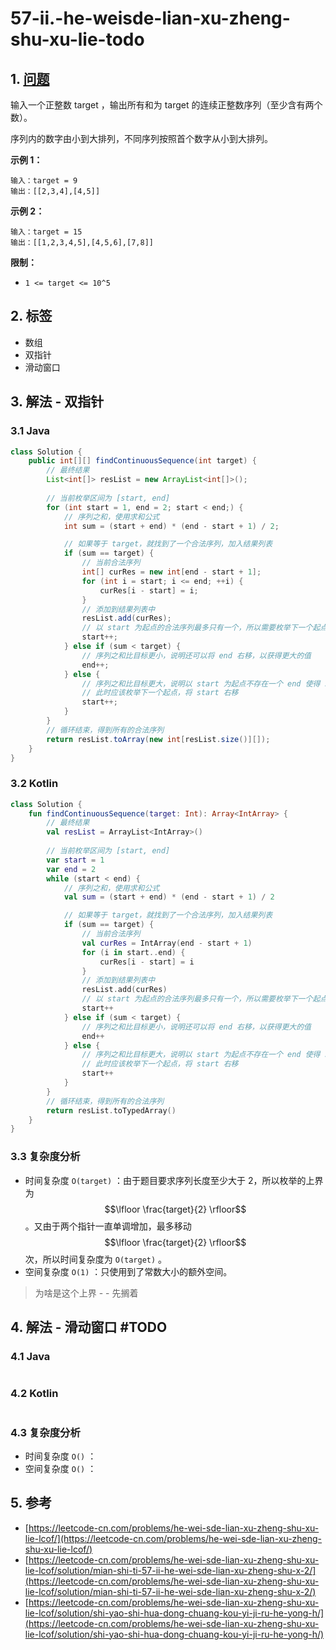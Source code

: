 # 57-ii.-he-weisde-lian-xu-zheng-shu-xu-lie-todo

## 1. [问题](https://leetcode-cn.com/problems/he-wei-sde-lian-xu-zheng-shu-xu-lie-lcof/)

输入一个正整数 target ，输出所有和为 target 的连续正整数序列（至少含有两个数）。

序列内的数字由小到大排列，不同序列按照首个数字从小到大排列。

**示例 1：**

```text
输入：target = 9
输出：[[2,3,4],[4,5]]
```

**示例 2：**

```text
输入：target = 15
输出：[[1,2,3,4,5],[4,5,6],[7,8]]
```

**限制：**

* `1 <= target <= 10^5`

## 2. 标签

* 数组
* 双指针
* 滑动窗口

## 3. 解法 - 双指针

### 3.1 Java

```java
class Solution {
    public int[][] findContinuousSequence(int target) {
        // 最终结果
        List<int[]> resList = new ArrayList<int[]>();
        
        // 当前枚举区间为 [start, end]
        for (int start = 1, end = 2; start < end;) {
            // 序列之和，使用求和公式
            int sum = (start + end) * (end - start + 1) / 2;

            // 如果等于 target，就找到了一个合法序列，加入结果列表
            if (sum == target) {
                // 当前合法序列
                int[] curRes = new int[end - start + 1];
                for (int i = start; i <= end; ++i) {
                    curRes[i - start] = i;
                }
                // 添加到结果列表中
                resList.add(curRes);
                // 以 start 为起点的合法序列最多只有一个，所以需要枚举下一个起点，将 start 右移
                start++;
            } else if (sum < target) {
                // 序列之和比目标更小，说明还可以将 end 右移，以获得更大的值
                end++;
            } else {
                // 序列之和比目标更大，说明以 start 为起点不存在一个 end 使得 sum = target
                // 此时应该枚举下一个起点，将 start 右移
                start++;
            }
        }
        // 循环结束，得到所有的合法序列
        return resList.toArray(new int[resList.size()][]);
    }
}
```

### 3.2 Kotlin

```kotlin
class Solution {
    fun findContinuousSequence(target: Int): Array<IntArray> {
        // 最终结果
        val resList = ArrayList<IntArray>()
        
        // 当前枚举区间为 [start, end]
        var start = 1
        var end = 2
        while (start < end) {
            // 序列之和，使用求和公式
            val sum = (start + end) * (end - start + 1) / 2

            // 如果等于 target，就找到了一个合法序列，加入结果列表
            if (sum == target) {
                // 当前合法序列
                val curRes = IntArray(end - start + 1)
                for (i in start..end) {
                    curRes[i - start] = i
                }
                // 添加到结果列表中
                resList.add(curRes)
                // 以 start 为起点的合法序列最多只有一个，所以需要枚举下一个起点，将 start 右移
                start++
            } else if (sum < target) {
                // 序列之和比目标更小，说明还可以将 end 右移，以获得更大的值
                end++
            } else {
                // 序列之和比目标更大，说明以 start 为起点不存在一个 end 使得 sum = target
                // 此时应该枚举下一个起点，将 start 右移
                start++
            }
        }
        // 循环结束，得到所有的合法序列
        return resList.toTypedArray()
    }
}
```

### 3.3 复杂度分析

* 时间复杂度 `O(target)` ：由于题目要求序列长度至少大于 2，所以枚举的上界为 $$\lfloor \frac{target}{2} \rfloor$$ 。又由于两个指针一直单调增加，最多移动 $$\lfloor \frac{target}{2} \rfloor$$ 次，所以时间复杂度为 `O(target)` 。
* 空间复杂度 `O(1)` ：只使用到了常数大小的额外空间。

> 为啥是这个上界 - - 先搁着

## 4. 解法 - 滑动窗口 \#TODO

### 4.1 Java

```java

```

### 4.2 Kotlin

```kotlin

```

### 4.3 复杂度分析

* 时间复杂度 `O()` ：
* 空间复杂度 `O()` ：

## 5. 参考

* [https://leetcode-cn.com/problems/he-wei-sde-lian-xu-zheng-shu-xu-lie-lcof/](https://leetcode-cn.com/problems/he-wei-sde-lian-xu-zheng-shu-xu-lie-lcof/)
* [https://leetcode-cn.com/problems/he-wei-sde-lian-xu-zheng-shu-xu-lie-lcof/solution/mian-shi-ti-57-ii-he-wei-sde-lian-xu-zheng-shu-x-2/](https://leetcode-cn.com/problems/he-wei-sde-lian-xu-zheng-shu-xu-lie-lcof/solution/mian-shi-ti-57-ii-he-wei-sde-lian-xu-zheng-shu-x-2/)
* [https://leetcode-cn.com/problems/he-wei-sde-lian-xu-zheng-shu-xu-lie-lcof/solution/shi-yao-shi-hua-dong-chuang-kou-yi-ji-ru-he-yong-h/](https://leetcode-cn.com/problems/he-wei-sde-lian-xu-zheng-shu-xu-lie-lcof/solution/shi-yao-shi-hua-dong-chuang-kou-yi-ji-ru-he-yong-h/)

